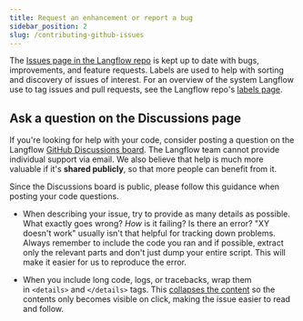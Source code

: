```yaml
---
title: Request an enhancement or report a bug
sidebar_position: 2
slug: /contributing-github-issues
---
```


The [Issues page in the Langflow repo](https://github.com/langflow-ai/langflow/issues) is kept up to date with bugs, improvements, and feature requests. Labels are used to help with sorting and discovery of issues of interest. For an overview of the system Langflow use to tag issues and pull requests, see the Langflow repo's [labels page](https://github.com/langflow-ai/langflow/labels).

## Ask a question on the Discussions page

If you're looking for help with your code, consider posting a question on the Langflow [GitHub Discussions board](https://github.com/langflow-ai/langflow/discussions). The Langflow team cannot provide individual support via email. We also believe that help is much more valuable if it's **shared publicly**, so that more people can benefit from it.

Since the Discussions board is public, please follow this guidance when posting your code questions.

* When describing your issue, try to provide as many details as possible. What exactly goes wrong? _How_ is it failing? Is there an error? "XY doesn't work" usually isn't that helpful for tracking down problems. Always remember to include the code you ran and if possible, extract only the relevant parts and don't just dump your entire script. This will make it easier for us to reproduce the error.

* When you include long code, logs, or tracebacks, wrap them in `<details>` and `</details>` tags. This [collapses the content](https://developer.mozilla.org/en/docs/Web/HTML/Element/details) so the contents only becomes visible on click, making the issue easier to read and follow.